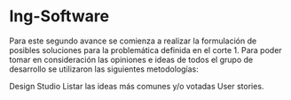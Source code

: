 # Ing-Software
Para este segundo avance se comienza a realizar la formulación de posibles soluciones para la problemática definida en el corte 1. Para poder tomar en consideración las opiniones e ideas de todos el grupo de desarrollo se utilizaron las siguientes metodologías:

Design Studio
Listar las ideas más comunes y/o votadas
User stories.

